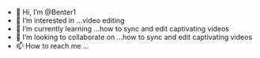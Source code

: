 - 👋 Hi, I’m @Benter1
- 👀 I’m interested in ...video editing
- 🌱 I’m currently learning ...how to sync and edit captivating videos
- 💞️ I’m looking to collaborate on ...how to sync and edit captivating videos
- 📫 How to reach me ...

<!---
Benter1/Benter1 is a ✨ special ✨ repository because its `README.md` (this file) appears on your GitHub profile.
You can click the Preview link to take a look at your changes.
--->
